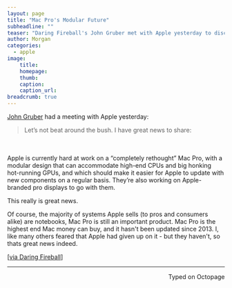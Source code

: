 ```yaml
---
layout: page
title: "Mac Pro's Modular Future"
subheadline: ""
teaser: "Daring Fireball's John Gruber met with Apple yesterday to discuss the future of Mac Pro"
author: Morgan
categories:
  - apple
image:
    title:
    homepage:
    thumb:
    caption:
    caption_url:
breadcrumb: true
---
```


[John Gruber](http://daringfireball.net/2017/04/the_mac_pro_lives) had a meeting with Apple yesterday:

> Let’s not beat around the bush. I have great news to share:
<br>
<br>
Apple is currently hard at work on a “completely rethought” Mac Pro, with a modular design that can accommodate high-end CPUs and big honking hot-running GPUs, and which should make it easier for Apple to update with new components on a regular basis. They’re also working on Apple-branded pro displays to go with them.

This really is great news. 

Of course, the majority of systems Apple sells (to pros and consumers alike) are notebooks, Mac Pro is still an important product. Mac Pro is the highest end Mac money can buy, and it hasn't been updated since 2013. I, like many others feared that Apple had given up on it - but they haven't, so thats great news indeed. 

[[via Daring Fireball](http://daringfireball.net/2017/04/the_mac_pro_lives)]

---
<p align="right">Typed on Octopage</p>